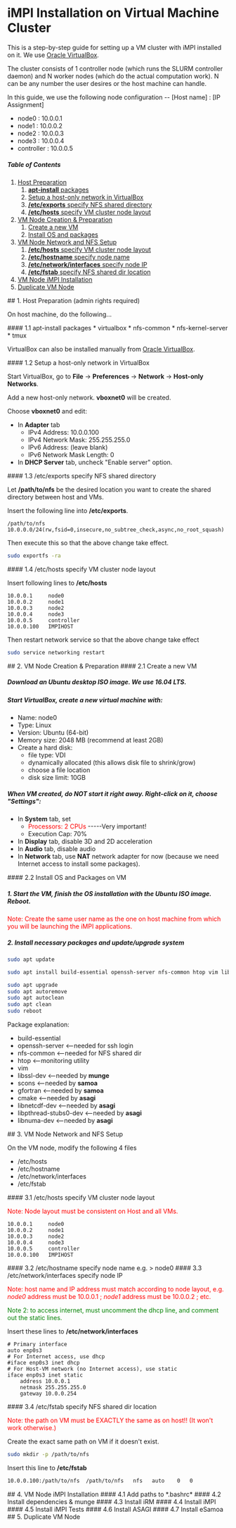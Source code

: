 # iMPI Installation on Virtual Machine Cluster

This is a step-by-step guide for setting up a VM cluster with iMPI installed on it. We use [Oracle VirtualBox](https://www.virtualbox.org/).

The cluster consists of 1 controller node (which runs the SLURM controller daemon) and N worker nodes (which do the actual computation work). N can be any number the user desires or the host machine can handle.

In this guide, we use the following node configuration -- [Host name] : [IP Assignment]

* node0 : 10.0.0.1
* node1 : 10.0.0.2
* node2 : 10.0.0.3
* node3 : 10.0.0.4
* controller : 10.0.0.5

##### Table of Contents  
1. [Host Preparation](#host_prep)
	1. [**apt-install** packages](#host_prep_1)
	2. [Setup a host-only network in VirtualBox](#host_prep_2)
    3. [**/etc/exports** specify NFS shared directory](#host_prep_3)
    4. [**/etc/hosts** specify VM cluster node layout](#host_prep_4)
2. [VM Node Creation & Preparation](#node_prep)
	1. [Create a new VM](#node_prep_1)
	2. [Install OS and packages](#node_prep_2)
3. [VM Node Network and NFS Setup](#network)
	1. [**/etc/hosts** specify VM cluster node layout](#network_1)
	2. [**/etc/hostname** specify node name](#network_2)
	3. [**/etc/network/interfaces** specify node IP](#network_3)
	4. [**/etc/fstab** specify NFS shared dir location](#network_4)
4. [VM Node iMPI Installation](#impi_inst)
5. [Duplicate VM Node](#dup_node)

<a name="host_prep"/>
## 1. Host Preparation (admin rights required)

On host machine, do the following...

<a name="host_prep_1"/>
#### 1.1 apt-install packages
* virtualbox 
* nfs-common
* nfs-kernel-server
* tmux

VirtualBox can also be installed manually from [Oracle VirtualBox](https://www.virtualbox.org/).

<a name="host_prep_2"/>
#### 1.2 Setup a host-only network in VirtualBox

Start VirtualBox, go to **File** -> **Preferences** -> **Network** -> **Host-only Networks**.

Add a new host-only network. **vboxnet0** will be created.

Choose **vboxnet0** and edit:
* In **Adapter** tab
	* IPv4 Address: 10.0.0.100 
	* IPv4 Network Mask: 255.255.255.0
	* IPv6 Address: (leave blank)
	* IPv6 Network Mask Length: 0
* In **DHCP Server** tab, uncheck "Enable server" option.

<a name="host_prep_3"/>
#### 1.3 /etc/exports specify NFS shared directory

Let **/path/to/nfs** be the desired location you want to create the shared directory between host and VMs.

Insert the following line into **/etc/exports**.
```no-highlight
/path/to/nfs  10.0.0.0/24(rw,fsid=0,insecure,no_subtree_check,async,no_root_squash)
```
Then execute this so that the above change take effect.
```bash
sudo exportfs -ra
```
<a name="host_prep_4"/>
#### 1.4 /etc/hosts specify VM cluster node layout

Insert following lines to **/etc/hosts**
```no-highlight
10.0.0.1     node0
10.0.0.2     node1
10.0.0.3     node2
10.0.0.4     node3
10.0.0.5     controller
10.0.0.100   IMPIHOST
```
Then restart network service so that the above change take effect
```bash
sudo service networking restart
```


<a name="node_prep"/>
## 2. VM Node Creation & Preparation

<a name="node_prep_1"/>
#### 2.1 Create a new VM

##### Download an Ubuntu desktop ISO image. We use 16.04 LTS.

##### Start VirtualBox, create a new virtual machine with:
* Name: node0
* Type: Linux
* Version: Ubuntu (64-bit)
* Memory size: 2048 MB (recommend at least 2GB)
* Create a hard disk: 
	* file type: VDI 
	* dynamically allocated (this allows disk file to shrink/grow)
	* choose a file location
	* disk size limit: 10GB

##### When VM created, do NOT start it right away. Right-click on it, choose "Settings":
* In **System** tab, set
	* <span style="color:red">Processors: 2 CPUs</span> -----Very important!
	* Execution Cap: 70%
* In **Display** tab, disable 3D and 2D acceleration
* In **Audio** tab, disable audio
* In **Network** tab, use **NAT** network adapter for now (because we need Internet access to install some packages).

<a name="node_prep_2"/>
#### 2.2 Install OS and Packages on VM

##### 1. Start the VM, finish the OS installation with the Ubuntu ISO image. Reboot.
<span style="color:red">Note: Create the same user name as the one on host machine from which you will be launching the iMPI applications.</span>

##### 2. Install necessary packages and update/upgrade system
```bash
sudo apt update
```
```bash
sudo apt install build-essential openssh-server nfs-common htop vim libssl-dev scons gfortran cmake libnetcdf-dev libpthread-stubs0-dev libnuma-dev
```
```bash
sudo apt upgrade
sudo apt autoremove
sudo apt autoclean
sudo apt clean
sudo reboot
```
Package explanation:
* build-essential
* openssh-server		<--needed for ssh login
* nfs-common			<--needed for NFS shared dir
* htop					<--monitoring utility
* vim
* libssl-dev			<--needed by **munge**
* scons					<--needed by **samoa**
* gfortran				<--needed by **samoa**
* cmake 				<--needed by **asagi**
* libnetcdf-dev			<--needed by **asagi**
* libpthread-stubs0-dev	<--needed by **asagi**
* libnuma-dev			<--needed by **asagi**


<a name="network"/>
## 3. VM Node Network and NFS Setup

On the VM node, modify the following 4 files
* /etc/hosts
* /etc/hostname
* /etc/network/interfaces
* /etc/fstab

<a name="network_1"/>
#### 3.1 /etc/hosts specify VM cluster node layout

<span style="color:red">Note: Node layout must be consistent on Host and all VMs.</span>
```no-highlight
10.0.0.1     node0
10.0.0.2     node1
10.0.0.3     node2
10.0.0.4     node3
10.0.0.5     controller
10.0.0.100   IMPIHOST
```

<a name="network_2"/>
#### 3.2 /etc/hostname specify node name
e.g.
> node0


<a name="network_3"/>
#### 3.3 /etc/network/interfaces specify node IP
 
<span style="color:red">Note: host name and IP address must match according to node layout, e.g. _node0_ address must be 10.0.0.1 ; _node1_ address must be 10.0.0.2 ; etc.</span>

<span style="color:green">Note 2: to access internet, must uncomment the dhcp line, and comment out the static lines.</span>

Insert these lines to **/etc/network/interfaces**
```no-highlight
# Primary interface
auto enp0s3
# For Internet access, use dhcp
#iface enp0s3 inet dhcp
# For Host-VM network (no Internet access), use static
iface enp0s3 inet static
	address 10.0.0.1
    netmask 255.255.255.0
    gateway 10.0.0.254
```

<a name="network_4"/>
#### 3.4 /etc/fstab specify NFS shared dir location

<span style="color:red">Note: the path on VM must be EXACTLY the same as on host!! (It won't work otherwise.)</span>

Create the exact same path on VM if it doesn't exist.
```bash
sudo mkdir -p /path/to/nfs
```
Insert this line to **/etc/fstab**
```bash
10.0.0.100:/path/to/nfs  /path/to/nfs   nfs   auto    0   0
```


<a name="impi_ins"/>
## 4. VM Node iMPI Installation

<a name="impi_ins_1"/>
#### 4.1 Add paths to *.bashrc*

<a name="impi_ins_2"/>
#### 4.2 Install dependencies & munge

<a name="impi_ins_3"/>
#### 4.3 Install iRM

<a name="impi_ins_4"/>
#### 4.4 Install iMPI

<a name="impi_ins_5"/>
#### 4.5 Install iMPI Tests

<a name="impi_ins_6"/>
#### 4.6 Install ASAGI

<a name="impi_ins_7"/>
#### 4.7 Install eSamoa



<a name="dup_node"/>
## 5. Duplicate VM Node


